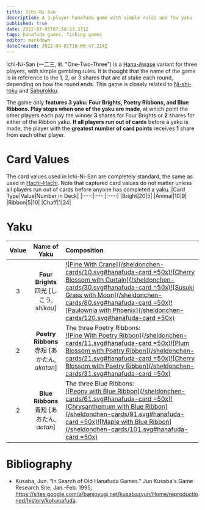 ```yaml
---
title: Ichi-Ni-San
description: A 3-player hanafuda game with simple rules and few yaku
published: true
date: 2022-07-05T07:58:53.371Z
tags: hanafuda games, fishing games
editor: markdown
dateCreated: 2022-04-01T18:00:47.214Z
---
```


Ichi-Ni-San (一二三, lit. "One-Two-Three") is a [Hana-Awase](/en/hanafuda/games/hana-awase) variant for three players, with simple gambling rules. It is thought that the name of the game is in reference to the 1, 2, or 3 shares that are at stake each round, depending on how the round ends. This game is closely related to [Ni-shi-roku](/en/hanafuda/games/ni-shi-roku) and [Saburokku](/en/hanafuda/games/saburokku).

The game only **features 3 yaku: Four Brights, Poetry Ribbons, and Blue Ribbons. Play stops when one of the yaku are made**, at which point the other players each pay the winner **3** shares for Four Brights or **2** shares for either of the Ribbon yaku. **If all players run out of cards** before a yaku is made, the player with the **greatest number of card points** receives **1** share from each other player. 
# Card Values
The card values used in Ichi-Ni-San are completely standard, the same as used in [Hachi-Hachi](/en/hanafuda/games/hachi-hachi). Note that captured card values do not matter unless all players run out of cards before anyone has completed a yaku.
|Card Type|Value|Number in Deck|
|:---:|:---:|:---:|
|Bright|20|5|
|Animal|10|9|
|Ribbon|5|10|
|Chaff|1|24|
# Yaku
|Value|Name of Yaku|Composition|
|:---:|:---:|:---|
|3|**Four Brights**<br/>四光 [しこう, *shikou*]|[![Pine With Crane](/sheldonchen-cards/10.svg#hanafuda-card =50x)](/en/hanafuda/suits/pine#crane-with-sun)[![Cherry Blossom with Curtain](/sheldonchen-cards/30.svg#hanafuda-card =50x)](/en/hanafuda/suits/cherry-blossom#flower-viewing-curtain)[![Susuki Grass with Moon](/sheldonchen-cards/80.svg#hanafuda-card =50x)](/en/hanafuda/suits/susuki-grass#full-moon)[![Paulownia with Phoenix](/sheldonchen-cards/120.svg#hanafuda-card =50x)](/en/hanafuda/suits/paulownia#phoenix)|
|2|**Poetry Ribbons**<br/>赤短 [あかたん, *akatan*]| The three Poetry Ribbons:<br>[![Pine With Poetry Ribbon](/sheldonchen-cards/11.svg#hanafuda-card =50x)](/en/hanafuda/suits/pine#poetry-ribbon)[![Plum Blossom with Poetry Ribbon](/sheldonchen-cards/21.svg#hanafuda-card =50x)](/en/hanafuda/suits/plum-blossom#poetry-ribbon)[![Cherry Blossom with Poetry Ribbon](/sheldonchen-cards/31.svg#hanafuda-card =50x)](/en/hanafuda/suits/cherry-blossom#poetry-ribbon)|
|2|**Blue Ribbons**<br/>青短 [あおたん, *aotan*]|The three Blue Ribbons:<br> [![Peony with Blue Ribbon](/sheldonchen-cards/61.svg#hanafuda-card =50x)](/en/hanafuda/suits/peony#blue-ribbon)[![Chrysanthemum with Blue Ribbon](/sheldonchen-cards/91.svg#hanafuda-card =50x)](/en/hanafuda/suits/chrysanthemum#blue-ribbon)[![Maple with Blue Ribbon](/sheldonchen-cards/101.svg#hanafuda-card =50x)](/en/hanafuda/suits/maple#blue-ribbon)|
# Bibliography
- Kusaba, Jun. “In Search of Old Hanafuda Games.” Jun Kusaba's Game Research Site, Jan.-Feb. 1995, https://sites.google.com/a/banjoyugi.net/kusabazyun/Home/reproductioned/history/kohanafuda.